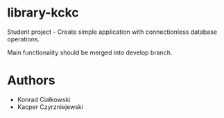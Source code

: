 # library-kckc
Student project - Create simple application with connectionless database operations.

Main functionality should be merged into develop branch.

# Authors
- Konrad Ciałkowski
- Kacper Czyrzniejewski

